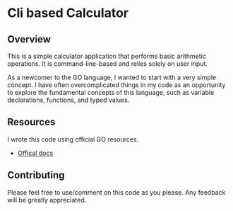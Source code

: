 # Cli based Calculator

## Overview

This is a simple calculator application that performs basic arithmetic operations. It is command-line-based and relies solely on user input.

As a newcomer to the GO language, I wanted to start with a very simple concept. I have often overcomplicated things in my code as an opportunity to explore the fundamental concepts of this language, such as variable declarations, functions, and typed values.

## Resources

I wrote this code using official GO resources.

- [Offical docs](https://go.dev/)

## Contributing

Please feel free to use/comment on this code as you please.
Any feedback will be greatly appreciated.
